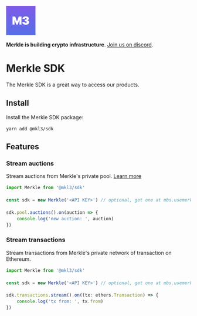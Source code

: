 ![Logo](public/logo.png)

**Merkle is building crypto infrastructure**. [Join us on discord](https://discord.gg/Q9Dc7jVX6c).

# Merkle SDK

The Merkle SDK is a great way to access our products.

## Install

Install the Merkle SDK package:

```
yarn add @mkl3/sdk
```

## Features

### Stream auctions

Stream auctions from Merkle's private pool. [Learn more](https://docs.usemerkle.com/private-pool/what-is-merkle-private-pool)

```typescript
import Merkle from '@mkl3/sdk'

const sdk = new Merkle('<API KEY>') // optional, get one at mbs.usemerkle.com

sdk.pool.auctions().on(auction => {
    console.log('new auction: ', auction)
})
```

### Stream transactions

Stream transactions from Merkle's private network of transaction on Ethereum.

```typescript
import Merkle from '@mkl3/sdk'

const sdk = new Merkle('<API KEY>') // optional, get one at mbs.usemerkle.com

sdk.transactions.stream().on((tx: ethers.Transaction) => {
    console.log('tx from: ', tx.from)
})
```